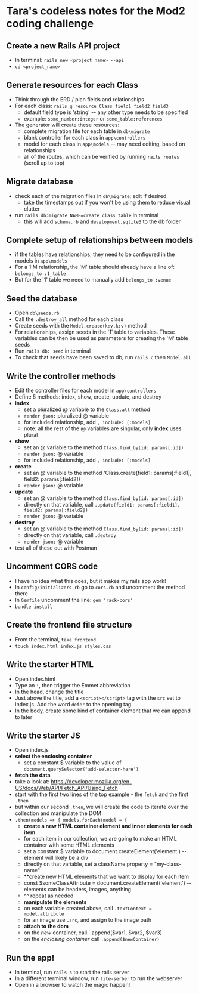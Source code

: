 # Tara's codeless notes for the Mod2 coding challenge

## Create a new Rails API project
* In terminal: `rails new <project_name> --api`
* `cd <project_name>`

## Generate resources for each Class
* Think through the ERD / plan fields and relationships
* For each class: `rails g resource Class field1 field2 field3`
  * default field type is 'string' -- any other type needs to be specified
  * example: `some_number:integer` or `some_table:references`
* The generator will create these resources:
  * complete migration file for each table in `db\migrate`
  * blank controller for each class in `app\controllers`
  * model for each class in `app\models` -- may need editing, based on relationships
  * all of the routes, which can be verified by running `rails routes` (scroll up to top)

## Migrate database
* check each of the migration files in `db\migrate`; edit if desired
  * take the timestamps out if you won't be using them to reduce visual clutter
* run `rails db:migrate NAME=create_class_table` in terminal
  * this will add `schema.rb` and `development.sqlite3` to the db folder

## Complete setup of relationships between models 
* if the tables have relationships, they need to be configured in the models in `app\models`
* For a 1:M relationship, the 'M' table should already have a line of: `belongs_to :1_table`
* But for the '1' table we need to manually add `belongs_to :venue`

## Seed the database
* Open `db\seeds.rb`
* Call the `.destroy_all` method for each class
* Create seeds with the `Model.create(k:v,k:v)` method
* For relationships, assign seeds in the '1' table to variables.  These variables can be then be used as parameters for creating the 'M' table seeds
* Run `rails db: seed` in terminal
* To check that seeds have been saved to db, run `rails c` then `Model.all`

## Write the controller methods
* Edit the controller files for each model in `app\controllers`
* Define 5 methods: index, show, create, update, and destroy
* **index** 
  * set a pluralized @ variable to the `Class.all` method
  * `render json:` pluralized @ variable
  * for included relationship, add `, include: [:models]`
  * note: all the rest of the @ variables are singular, only **index** uses plural
* **show**
  * set an @ variable to the method `Class.find_by(id: params[:id])`
  * `render json:` @ variable
  *  for included relationship, add `, include: [:models]`
* **create**
  * set an @ variable to the method 'Class.create(field1: params[:field1], field2: params[:field2])
  * `render json:` @ variable
* **update**
  * set an @ variable to the method `Class.find_by(id: params[:id])`
  * directly on that variable, call `.update(field1: params[:field1], field2: params[:field2])`
  * `render json:` @ variable
* **destroy**
  * set an @ variable to the method `Class.find_by(id: params[:id])`
  * directly on that variable, call `.destroy`
  * `render json:` @ variable
* test all of these out with Postman

## Uncomment CORS code
* I have no idea what this does, but it makes my rails app work!
* In `config/initializers.rb` go to `cors.rb` and uncomment the method there
* In `Gemfile` uncomment the line: `gem 'rack-cors'`
* `bundle install`

## Create the frontend file structure
* From the terminal, `take frontend`
* `touch index.html index.js styles.css`

## Write the starter HTML
* Open index.html
* Type an `!`, then trigger the Emmet abbreviation
* In the head, change the title
* Just above the title, add a `<script></script>` tag with the `src` set to index.js.  Add the word `defer` to the opening tag.
* In the body, create some kind of container element that we can append to later

## Write the starter JS
* Open index.js
* **select the enclosing container**
  * set a constant $ variable to the value of `document.querySelector('add-selector-here')`
* **fetch the data**
* take a look at: https://developer.mozilla.org/en-US/docs/Web/API/Fetch_API/Using_Fetch
* start with the first two lines of the top example - the `fetch` and the first `.then`
* but within our second `.then`, we will create the code to iterate over the collection and manipulate the DOM
* `.then(models => { models.forEach(model = {`
  * **create a new HTML container element and inner elements for each item**
  * for each item in our collection, we are going to make an HTML container with some HTML elements
  * set a constant $ variable to document.createElement('element') -- element will likely be a div
  * directly on that variable, set a className property = "my-class-name"
  * **create new HTML elements that we want to display for each item
  * const $someClassAttribute = document.createElement('element') -- elements can be headers, images, anything
  * ^^ repeat as needed
  * **manipulate the elements**
  * on each variable created above, call `.textContext = model.attribute`
  * for an image use `.src`, and assign to the image path
  * **attach to the dom**
  * on the *new* container, call `.append($var1, $var2, $var3)
  * on the *enclosing container* call `.append($newContainer)`
 
## Run the app!
* In terminal, run `rails s` to start the rails server
* In a different terminal window, run `lite-serber` to run the webserver
* Open in a browser to watch the magic happen!

       

